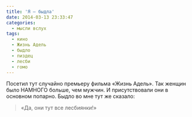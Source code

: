 ```yaml
---
title: 'Я — быдла'
date: 2014-03-13 23:33:47
categories:
  - мысли вслух
tags:
  - кино
  - Жизнь Адель
  - быдло
  - пиздец
  - лесби
  - гомо
---
```


Посетил тут случайно премьеру фильма «Жизнь Адель». Так женщин было НАМНОГО больше, чем мужчин. И
присутствовали они в основном попарно. Быдло во мне тут же сказало:

> «Да, они тут все лесбиянки!»
